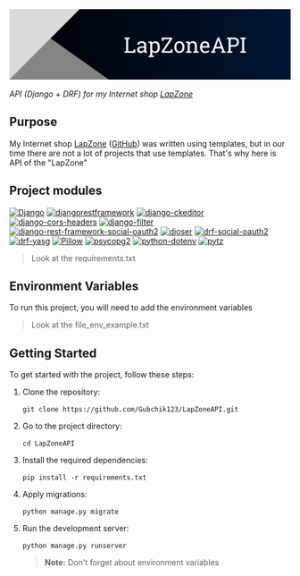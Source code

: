 <img title="LapZoneAPI" alt="Header image" src="./header.png">

_API (Django + DRF) for my Internet shop [LapZone](https://lapzone.tech)_

## Purpose

My Internet shop [LapZone](https://lapzone.tech) ([GitHub](https://github.com/Gubchik123/LapZone)) was written using templates, but in our time there are not a lot of projects that use templates. That's why here is API of the "LapZone"

## Project modules

<a href='https://pypi.org/project/Django'><img alt='Django' src='https://img.shields.io/pypi/v/Django?label=Django&color=blue'></a> <a href='https://pypi.org/project/djangorestframework'><img alt='djangorestframework' src='https://img.shields.io/pypi/v/djangorestframework?label=djangorestframework&color=blue'></a> <a href='https://pypi.org/project/django-ckeditor'><img alt='django-ckeditor' src='https://img.shields.io/pypi/v/django-ckeditor?label=django-ckeditor&color=blue'></a> <a href='https://pypi.org/project/django-cors-headers'><img alt='django-cors-headers' src='https://img.shields.io/pypi/v/django-cors-headers?label=django-cors-headers&color=blue'></a> <a href='https://pypi.org/project/django-filter'><img alt='django-filter' src='https://img.shields.io/pypi/v/django-filter?label=django-filter&color=blue'></a> <a href='https://pypi.org/project/django-rest-framework-social-oauth2'><img alt='django-rest-framework-social-oauth2' src='https://img.shields.io/pypi/v/django-rest-framework-social-oauth2?label=django-rest-framework-social-oauth2&color=blue'></a> <a href='https://pypi.org/project/djoser'><img alt='djoser' src='https://img.shields.io/pypi/v/djoser?label=djoser&color=blue'></a> <a href='https://pypi.org/project/drf-social-oauth2'><img alt='drf-social-oauth2' src='https://img.shields.io/pypi/v/drf-social-oauth2?label=drf-social-oauth2&color=blue'></a> <a href='https://pypi.org/project/drf-yasg'><img alt='drf-yasg' src='https://img.shields.io/pypi/v/drf-yasg?label=drf-yasg&color=blue'></a> <a href='https://pypi.org/project/Pillow'><img alt='Pillow' src='https://img.shields.io/pypi/v/Pillow?label=Pillow&color=blue'></a> <a href='https://pypi.org/project/psycopg2'><img alt='psycopg2' src='https://img.shields.io/pypi/v/psycopg2?label=psycopg2&color=blue'></a> <a href='https://pypi.org/project/python-dotenv'><img alt='python-dotenv' src='https://img.shields.io/pypi/v/python-dotenv?label=python-dotenv&color=blue'></a> <a href='https://pypi.org/project/pytz'><img alt='pytz' src='https://img.shields.io/pypi/v/pytz?label=pytz&color=blue'></a> 

> Look at the requirements.txt

## Environment Variables

To run this project, you will need to add the environment variables

> Look at the file_env_example.txt

## Getting Started

To get started with the project, follow these steps:

1. Clone the repository:
    ```
    git clone https://github.com/Gubchik123/LapZoneAPI.git
    ```

2. Go to the project directory:

    ```
    cd LapZoneAPI
    ```

3. Install the required dependencies:
    ```
    pip install -r requirements.txt
    ```

4. Apply migrations:
    ```
    python manage.py migrate
    ```

5. Run the development server:
    ```
    python manage.py runserver
    ```

    > **Note:** Don't forget about environment variables